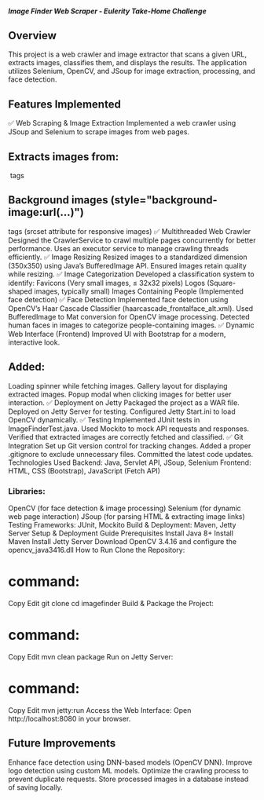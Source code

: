 ##### Image Finder Web Scraper - Eulerity Take-Home Challenge
## Overview
This project is a web crawler and image extractor that scans a given URL, extracts images, classifies them, and displays the results. The application utilizes Selenium, OpenCV, and JSoup for image extraction, processing, and face detection.

## Features Implemented
✅ Web Scraping & Image Extraction
Implemented a web crawler using JSoup and Selenium to scrape images from web pages.

## Extracts images from:
<img> tags
## Background images (style="background-image:url(...)")
<source> tags (srcset attribute for responsive images)
✅ Multithreaded Web Crawler
Designed the CrawlerService to crawl multiple pages concurrently for better performance.
Uses an executor service to manage crawling threads efficiently.
✅ Image Resizing
Resized images to a standardized dimension (350x350) using Java’s BufferedImage API.
Ensured images retain quality while resizing.
✅ Image Categorization
Developed a classification system to identify:
Favicons (Very small images, ≤ 32x32 pixels)
Logos (Square-shaped images, typically small)
Images Containing People (Implemented face detection)
✅ Face Detection
Implemented face detection using OpenCV’s Haar Cascade Classifier (haarcascade_frontalface_alt.xml).
Used BufferedImage to Mat conversion for OpenCV image processing.
Detected human faces in images to categorize people-containing images.
✅ Dynamic Web Interface (Frontend)
Improved UI with Bootstrap for a modern, interactive look.

## Added:
Loading spinner while fetching images.
Gallery layout for displaying extracted images.
Popup modal when clicking images for better user interaction.
✅ Deployment on Jetty
Packaged the project as a WAR file.
Deployed on Jetty Server for testing.
Configured Jetty Start.ini to load OpenCV dynamically.
✅ Testing
Implemented JUnit tests in ImageFinderTest.java.
Used Mockito to mock API requests and responses.
Verified that extracted images are correctly fetched and classified.
✅ Git Integration
Set up Git version control for tracking changes.
Added a proper .gitignore to exclude unnecessary files.
Committed the latest code updates.
Technologies Used
Backend: Java, Servlet API, JSoup, Selenium
Frontend: HTML, CSS (Bootstrap), JavaScript (Fetch API)

### Libraries:
OpenCV (for face detection & image processing)
Selenium (for dynamic web page interaction)
JSoup (for parsing HTML & extracting image links)
Testing Frameworks: JUnit, Mockito
Build & Deployment: Maven, Jetty Server
Setup & Deployment Guide
Prerequisites
Install Java 8+
Install Maven
Install Jetty Server
Download OpenCV 3.4.16 and configure the opencv_java3416.dll
How to Run
Clone the Repository:

# command:
Copy
Edit
git clone <repository-url>
cd imagefinder
Build & Package the Project:

# command:
Copy
Edit
mvn clean package
Run on Jetty Server:

# command:
Copy
Edit
mvn jetty:run
Access the Web Interface: Open http://localhost:8080 in your browser.

## Future Improvements
Enhance face detection using DNN-based models (OpenCV DNN).
Improve logo detection using custom ML models.
Optimize the crawling process to prevent duplicate requests.
Store processed images in a database instead of saving locally.
